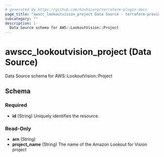 ```yaml
---
# generated by https://github.com/hashicorp/terraform-plugin-docs
page_title: "awscc_lookoutvision_project Data Source - terraform-provider-awscc"
subcategory: ""
description: |-
  Data Source schema for AWS::LookoutVision::Project
---
```


# awscc_lookoutvision_project (Data Source)

Data Source schema for AWS::LookoutVision::Project



<!-- schema generated by tfplugindocs -->
## Schema

### Required

- **id** (String) Uniquely identifies the resource.

### Read-Only

- **arn** (String)
- **project_name** (String) The name of the Amazon Lookout for Vision project


